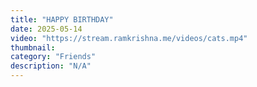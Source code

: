 ```yaml
---
title: "HAPPY BIRTHDAY"
date: 2025-05-14
video: "https://stream.ramkrishna.me/videos/cats.mp4"
thumbnail: 
category: "Friends"
description: "N/A"
---
```


